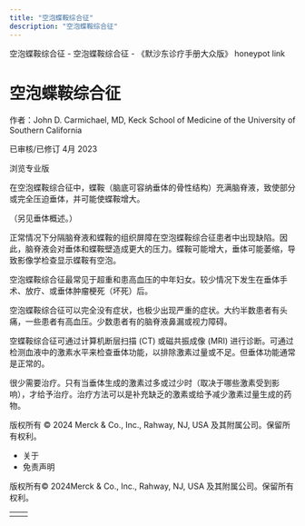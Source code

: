 ```yaml
---
title: "空泡蝶鞍综合征"
description: "空泡蝶鞍综合征"
---
```


﻿空泡蝶鞍综合征 \- 空泡蝶鞍综合征 \- 《默沙东诊疗手册大众版》 honeypot link

# 空泡蝶鞍综合征

作者：John D. Carmichael, MD, Keck School of Medicine of the University of Southern
California

已审核/已修订 4月 2023

浏览专业版

在空泡蝶鞍综合征中，蝶鞍（脑底可容纳垂体的骨性结构）充满脑脊液，致使部分或完全压迫垂体，并可能使蝶鞍增大。

（另见垂体概述。）

正常情况下分隔脑脊液和蝶鞍的组织屏障在空泡蝶鞍综合征患者中出现缺陷。因此，脑脊液会对垂体和蝶鞍壁造成更大的压力。蝶鞍可能增大，垂体可能萎缩，导致影像学检查显示蝶鞍有空泡。

空泡蝶鞍综合征最常见于超重和患高血压的中年妇女。较少情况下发生在垂体手术、放疗、或垂体肿瘤梗死（坏死）后。

空泡蝶鞍综合征可以完全没有症状，也极少出现严重的症状。大约半数患者有头痛，一些患者有高血压。少数患者有的脑脊液鼻漏或视力障碍。

空蝶鞍综合征可通过计算机断层扫描 (CT) 或磁共振成像 (MRI) 进行诊断。可通过检测血液中的激素水平来检查垂体功能，以排除激素过量或不足。但垂体功能通常是正常的。

很少需要治疗。只有当垂体生成的激素过多或过少时（取决于哪些激素受到影响），才给予治疗。治疗方法可以是补充缺乏的激素或给予减少激素过量生成的药物。



版权所有 © 2024
Merck & Co., Inc., Rahway, NJ, USA 及其附属公司。保留所有权利。

- 关于
- 免责声明

版权所有© 2024Merck & Co., Inc., Rahway, NJ, USA 及其附属公司。保留所有权利。

|     |     |
| --- | --- |
|  |  |